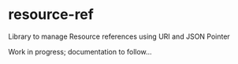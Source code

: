 # resource-ref

Library to manage Resource references using URI and JSON Pointer

Work in progress; documentation to follow...
